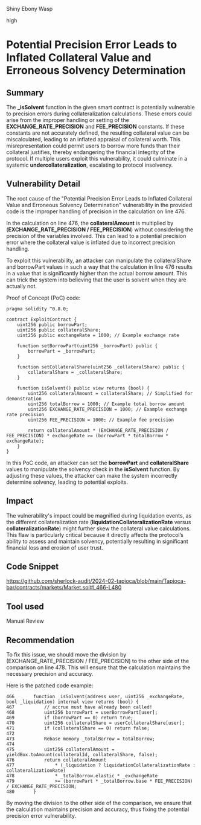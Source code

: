 Shiny Ebony Wasp

high

# Potential Precision Error Leads to Inflated Collateral Value and Erroneous Solvency Determination

## Summary
The **_isSolvent** function in the given smart contract is potentially vulnerable to precision errors during collateralization calculations. These errors could arise from the improper handling or setting of the **EXCHANGE_RATE_PRECISION** and **FEE_PRECISION** constants. If these constants are not accurately defined, the resulting collateral value can be miscalculated, leading to an inflated appraisal of collateral worth. This misrepresentation could permit users to borrow more funds than their collateral justifies, thereby endangering the financial integrity of the protocol. If multiple users exploit this vulnerability, it could culminate in a systemic **undercollateralization**, escalating to protocol insolvency.
## Vulnerability Detail
The root cause of the "Potential Precision Error Leads to Inflated Collateral Value and Erroneous Solvency Determination" vulnerability in the provided code is the improper handling of precision in the calculation on line 476.

In the calculation on line 476, the **collateralAmount** is multiplied by (**EXCHANGE_RATE_PRECISION / FEE_PRECISION**) without considering the precision of the variables involved. This can lead to a potential precision error where the collateral value is inflated due to incorrect precision handling.

To exploit this vulnerability, an attacker can manipulate the collateralShare and borrowPart values in such a way that the calculation in line 476 results in a value that is significantly higher than the actual borrow amount. This can trick the system into believing that the user is solvent when they are actually not.

Proof of Concept (PoC) code:

```solidity
pragma solidity ^0.8.0;

contract ExploitContract {
    uint256 public borrowPart;
    uint256 public collateralShare;
    uint256 public exchangeRate = 1000; // Example exchange rate

    function setBorrowPart(uint256 _borrowPart) public {
        borrowPart = _borrowPart;
    }

    function setCollateralShare(uint256 _collateralShare) public {
        collateralShare = _collateralShare;
    }

    function isSolvent() public view returns (bool) {
        uint256 collateralAmount = collateralShare; // Simplified for demonstration
        uint256 totalBorrow = 1000; // Example total borrow amount
        uint256 EXCHANGE_RATE_PRECISION = 1000; // Example exchange rate precision
        uint256 FEE_PRECISION = 1000; // Example fee precision

        return collateralAmount * (EXCHANGE_RATE_PRECISION / FEE_PRECISION) * exchangeRate >= (borrowPart * totalBorrow * exchangeRate);
    }
}
```
In this PoC code, an attacker can set the **borrowPart** and **collateralShare** values to manipulate the solvency check in the **isSolvent** function. By adjusting these values, the attacker can make the system incorrectly determine solvency, leading to potential exploits.

## Impact
The vulnerability's impact could be magnified during liquidation events, as the different collateralization rate (**liquidationCollateralizationRate** versus **collateralizationRate**) might further skew the collateral value calculations. This flaw is particularly critical because it directly affects the protocol’s ability to assess and maintain solvency, potentially resulting in significant financial loss and erosion of user trust.
## Code Snippet
https://github.com/sherlock-audit/2024-02-tapioca/blob/main/Tapioca-bar/contracts/markets/Market.sol#L466-L480
## Tool used

Manual Review

## Recommendation
To fix this issue, we should move the division by (EXCHANGE_RATE_PRECISION / FEE_PRECISION) to the other side of the comparison on line 478. This will ensure that the calculation maintains the necessary precision and accuracy.

Here is the patched code example:

```solidity
466       function _isSolvent(address user, uint256 _exchangeRate, bool _liquidation) internal view returns (bool) {
467           // accrue must have already been called!
468           uint256 borrowPart = userBorrowPart[user];
469           if (borrowPart == 0) return true;
470           uint256 collateralShare = userCollateralShare[user];
471           if (collateralShare == 0) return false;
472   
473           Rebase memory _totalBorrow = totalBorrow;
474   
475           uint256 collateralAmount = yieldBox.toAmount(collateralId, collateralShare, false);
476           return collateralAmount
477               * (_liquidation ? liquidationCollateralizationRate : collateralizationRate)
478               * _totalBorrow.elastic * _exchangeRate
479               >= (borrowPart * _totalBorrow.base * FEE_PRECISION) / EXCHANGE_RATE_PRECISION;
480       }
```
By moving the division to the other side of the comparison, we ensure that the calculation maintains precision and accuracy, thus fixing the potential precision error vulnerability.